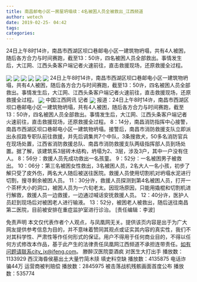 ```yaml
---
title: 南昌邮电小区一房屋坍塌续：4名被困人员全被救出_江西频道
author: wetech
date: 2019-02-25- 04:42
tags: 
categories: 
---
```

24日上午8时14许，南昌市西湖区坝口巷邮电小区一建筑物坍塌，共有4人被困，随后各方合力与时间赛跑，截至13：50许，四名被困人员全部救出。事情发生后，大江网、江西头条客户端记者火速前往，直击救援现场，还原救援全过程。
<!-- more -->
                
<img align="center" border="0" src="http://p3.ifengimg.com/a/2019_09/7117e003cbb49ec_size116_w500_h330.jpg" />
                
<img align="center" border="0" src="http://p1.ifengimg.com/a/2019_09/038c9c16ef359a9_size85_w500_h281.jpg" />
                
<img align="center" border="0" src="http://p2.ifengimg.com/a/2019_09/bccf82181c9fd2e_size87_w500_h281.jpg" />
            
<img align="center" border="0" src="http://p3.ifengimg.com/a/2019_09/1abf501344bfb61_size101_w500_h341.jpg" />
<img align="center" border="0" src="http://p1.ifengimg.com/a/2019_09/47d6f34ac80c9eb_size92_w500_h283.jpg" />
<img align="center" border="0" src="http://p1.ifengimg.com/a/2019_09/f9e1938cf6346cb_size91_w500_h315.jpg" />
24日上午8时14许，南昌市西湖区坝口巷邮电小区一建筑物坍塌，共有4人被困，随后各方合力与时间赛跑，截至13：50许，四名被困人员全部救出。事情发生后，大江网、江西头条客户端记者火速前往，直击救援现场，还原救援全过程。
<img align="center" border="0" src="http://p3.ifengimg.com/a/2019_09/b4dbb2667399dcd_size98_w500_h281.jpg" />
中国江西网讯 记者
<img align="center" border="0" src="http://p2.ifengimg.com/a/2016/0810/204c433878d5cf9size1_w16_h16.png" />
报道：24日上午8时14许，南昌市西湖区坝口巷邮电小区一建筑物坍塌，共有4人被困，随后各方合力与时间赛跑，截至13：50许，四名被困人员全部救出。事情发生后，大江网、江西头条客户端记者火速前往，直击救援现场，还原救援全过程。
8：14分，南昌消防指挥中心接警，南昌市西湖区坝口巷邮电小区一建筑物坍塌。接警后，南昌市消防救援支队立即派出永叔路专职队前往救援，并先后调集共7个中队，3条搜救犬，50多名消防官兵在现场处置，江西省消防救援总队、南昌市消防救援支队两级指挥部人员到场处置。据了解，该建筑系3层砖木结构，坍塌为2、3层，涉及3户，其中一户没有住人。
8：56分：救援人员先成功救出一名孩童。
9：52分：一名被困男子被救出。
10：06分：第三名被困女性救出，3名被困人员，2名大人一名小孩，初步了解只受了皮外伤，两名大人随后被送往医院。救援人员使用切割机对坍塌水泥进行切割，搜寻剩余被困人员。
11：30分许，救援人员探测到第4名被困人员，打开一个茶杯大小的洞口，被困人员为一六旬老太。因现场原因，只能用撬棍和切割机进行解救，救援人员一边救援，一边通过喊话安抚救援人员。
12：40分许，医护人员赶到现场后对被困老人进行输液。
13：52分，被困老人被救出，随后送往南昌第二医院，目前被安排在重症监护室进行诊治。
[责任编辑：李波]
            
免责声明
本文仅代表作者个人观点，与凤凰网无关。提供该页内容是出于为广大网友提供参考信息为目的，并不意味着赞同其观点或证实其内容的真实性，我们不对其科学性、严肃性等作任何形式的保证。用户不得用于任何商业目的，不得以任何方式修改本作品，基于此产生的法律责任凤凰网江西频道不承担连带责任。如有问题请联系city_jx@ifeng.com。
滕醉汉医院耍酒疯 对医生大打出手
播放数：1133929
西汉海昏侯墓出土大量竹简木牍 填史料空缺
播放数：4135875
电话诈骗44万 运营商被判赔偿
播放数：2845975
被击落战机残骸画面首度公布
播放数：535774
